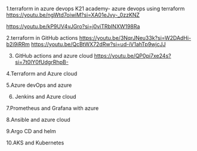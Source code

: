 1.terraform in azure devops
K21 academy- azure devops using terraform 
https://youtu.be/ngWtd7oiwiM?si=XA01eJvy-_0zzKNZ

https://youtu.be/kP9UV4vJGro?si=j0viTRbINXW198Ra


2.terraform in GitHub actions
https://youtu.be/3NqrJNeu33k?si=W2DAdHi-b2i9iRRm
https://youtu.be/QcBtWX72dRw?si=ud-iV1ahTp9wjcJJ


3. GitHub actions and azure cloud
   https://youtu.be/QP0pi7xe24s?si=7t0lY0fUdgrRhpB-


4.Terraform and Azure cloud



5.Azure devOps and azure


6. Jenkins and Azure cloud

7.Prometheus and Grafana with azure

8.Ansible and azure cloud

9.Argo CD and helm

10.AKS and Kubernetes




